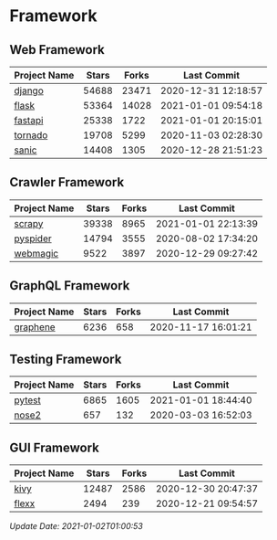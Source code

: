# Framework

## Web Framework
| Project Name | Stars | Forks | Last Commit |
| ------------ | ----- | ----- | ----------- |
| [django](https://github.com/django/django) | 54688 | 23471 | 2020-12-31 12:18:57 |
| [flask](https://github.com/pallets/flask) | 53364 | 14028 | 2021-01-01 09:54:18 |
| [fastapi](https://github.com/tiangolo/fastapi) | 25338 | 1722 | 2021-01-01 20:15:01 |
| [tornado](https://github.com/tornadoweb/tornado) | 19708 | 5299 | 2020-11-03 02:28:30 |
| [sanic](https://github.com/huge-success/sanic) | 14408 | 1305 | 2020-12-28 21:51:23 |

## Crawler Framework
| Project Name | Stars | Forks | Last Commit |
| ------------ | ----- | ----- | ----------- |
| [scrapy](https://github.com/scrapy/scrapy) | 39338 | 8965 | 2021-01-01 22:13:39 |
| [pyspider](https://github.com/binux/pyspider) | 14794 | 3555 | 2020-08-02 17:34:20 |
| [webmagic](https://github.com/code4craft/webmagic) | 9522 | 3897 | 2020-12-29 09:27:42 |

## GraphQL Framework
| Project Name | Stars | Forks | Last Commit |
| ------------ | ----- | ----- | ----------- |
| [graphene](https://github.com/graphql-python/graphene) | 6236 | 658 | 2020-11-17 16:01:21 |

## Testing Framework
| Project Name | Stars | Forks | Last Commit |
| ------------ | ----- | ----- | ----------- |
| [pytest](https://github.com/pytest-dev/pytest) | 6865 | 1605 | 2021-01-01 18:44:40 |
| [nose2](https://github.com/nose-devs/nose2) | 657 | 132 | 2020-03-03 16:52:03 |

## GUI Framework
| Project Name | Stars | Forks | Last Commit |
| ------------ | ----- | ----- | ----------- |
| [kivy](https://github.com/kivy/kivy) | 12487 | 2586 | 2020-12-30 20:47:37 |
| [flexx](https://github.com/flexxui/flexx) | 2494 | 239 | 2020-12-21 09:54:57 |

*Update Date: 2021-01-02T01:00:53*